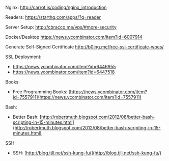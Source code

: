 Nginx:  http://carrot.is/coding/nginx_introduction 

Readers:  https://starthq.com/apps/?q=reader


Server Setup:
http://cbracco.me/vps/#more-security


Docker/Desktop
https://news.ycombinator.com/item?id=6007914

Generate Self-Signed Certificate
http://b0ing.me/free-ssl-certificate-woes/

SSL Deployment:

  * https://news.ycombinator.com/item?id=6446955
  * https://news.ycombinator.com/item?id=6447518

Books:

  * Free Programming Books:
    [https://news.ycombinator.com/item?id=7557911](https://news.ycombinator.com/item?id=7557911)

Bash:

  * Better Bash:
    [http://robertmuth.blogspot.com/2012/08/better-bash-scripting-in-15-minutes.html](http://robertmuth.blogspot.com/2012/08/better-bash-scripting-in-15-minutes.html)

SSH:

  * SSH:
    [http://blog.tjll.net/ssh-kung-fu/](http://blog.tjll.net/ssh-kung-fu/)
